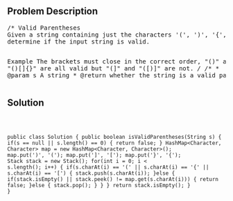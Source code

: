 <!--
<style>
  body { font-family: Arial, sans-serif; }
  .container { max-width: 100%; margin: auto; padding: 10px; }
  .comment-block { background-color: #f9f9f9; padding: 10px; border-left: 5px solid #ccc; max-width: 400px; margin: 20px auto; overflow-wrap: break-word; white-space: pre-wrap; }
  .code-block { background-color: #f4f4f4; padding: 10px; border: 1px solid #ddd; }
</style>
-->

<div class='container'>
<h2>Problem Description</h2>
<div class='comment-block'>
<pre>
/* Valid Parentheses
Given a string containing just the characters '(', ')', '{', '}', '[' and ']', 
determine if the input string is valid.

Example
The brackets must close in the correct order, "()" and "()[]{}" are all valid but "(]" and "([)]" are not.
*/
    /**
     * @param s A string
     * @return whether the string is a valid parentheses
     */
</pre>
</div>

<h2>Solution</h2>
<div class='code-block'>
<pre><code class='language-java'>

public class Solution {
    public boolean isValidParentheses(String s) {
        if(s == null || s.length() == 0) {
            return false;
        }
        HashMap<Character, Character> map = new HashMap<Character, Character>();
        map.put(')', '(');
        map.put(']', '[');
        map.put('}', '{');
        Stack<Character> stack = new Stack<Character>();
        for(int i = 0; i < s.length(); i++) {
            if(s.charAt(i) == '(' || s.charAt(i) == '{' || s.charAt(i) == '[') {
                stack.push(s.charAt(i));
            }else {
                if(stack.isEmpty() || stack.peek() != map.get(s.charAt(i))) {
                    return false;
                }else {
                    stack.pop();
                }
            }
        }
        return stack.isEmpty();
    }
}</code></pre>
</div>
</div>

